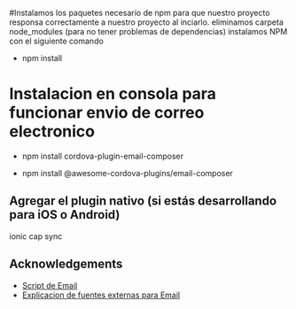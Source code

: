 #Instalamos los paquetes necesario de npm para que nuestro proyecto responsa correctamente a nuestro proyecto al inciarlo.
 eliminamos carpeta node_modules (para no tener problemas de dependencias)
 instalamos NPM con el siguiente comando
 - npm install

# Instalacion en consola para funcionar envio de correo electronico

- npm install cordova-plugin-email-composer

- npm install @awesome-cordova-plugins/email-composer

## Agregar el plugin nativo (si estás desarrollando para iOS o Android)

ionic cap sync
## Acknowledgements

 - [Script de Email](https://ionic.io/docs/supported-plugins/email-composer#emailcomposer)
 - [Explicacion de fuentes externas para Email](https://ia-pplication.com/blog/ionic-email-composer#instalaci%C3%B3n-de-email-composer-ionic)

